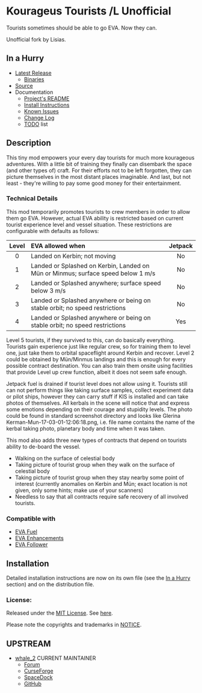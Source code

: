 # Kourageus Tourists /L Unofficial

Tourists sometimes should be able to go EVA. Now they can.

Unofficial fork by Lisias.


## In a Hurry

* [Latest Release](https://github.com/net-lisias-kspu/KourageusTourists/releases)
	+ [Binaries](https://github.com/net-lisias-kspu/KourageusTourists/tree/Archive)
* [Source](https://github.com/net-lisias-kspu/KourageusTourists)
* Documentation
	+ [Project's README](https://github.com/net-lisias-kspu/KourageusTourists/blob/master/README.md)
	+ [Install Instructions](https://github.com/net-lisias-kspu/KourageusTourists/blob/master/INSTALL.md)
	+ [Known Issues](https://github.com/net-lisias-kspu/KourageusTourists/blob/master/KNOWN_ISSUES.md)
	+ [Change Log](./CHANGE_LOG.md)
	+ [TODO](./TODO.md) list


## Description

This tiny mod empowers your every day tourists for much more kourageous adventures. With a little bit of training they finally can disembark the space (and other types of) craft. For their efforts not to be left forgotten, they can picture themselves in the most distant places imaginable. And last, but not least - they're willing to pay some good money for their entertainment.

### Technical Details

This mod temporarily promotes tourists to crew members in order to allow them go EVA. However, actual EVA ability is restricted based on current tourist experience level and vessel situation. These restrictions are configurable with defaults as follows:

| Level | EVA allowed when	 | Jetpack  |
|:-----:|:------------------|:--------:
| 0     | Landed on Kerbin; not moving | No
|1      | Landed or Splashed on Kerbin, Landed on Mün or Minmus; surface speed below 1 m/s | 	No
| 2     | Landed or Splashed anywhere; surface speed below 3 m/s | No
| 3     | Landed or Splashed anywhere or being on stable orbit; no speed restrictions | No
| 4     | Landed or Splashed anywhere or being on stable orbit; no speed restrictions | Yes

Level 5 tourists, if they survived to this, can do basically everything. Tourists gain experience just like regular crew, so for training them to level one, just take them to orbital spaceflight around Kerbin and recover. Level 2 could be obtained by Mün/Minmus landings and this is enough for every possible contract destination. You can also train them onsite using facilities that provide Level up crew function, albeit it does not seem safe enough.

Jetpack fuel is drained if tourist level does not allow using it. Tourists still can not perform things like taking surface samples, collect experiment data or pilot ships, however they can carry stuff if KIS is installed and can take photos of themselves. All kerbals in the scene will notice that and express some emotions depending on their courage and stupidity levels. The photo could be found in standard screenshot directory and looks like Glerina Kerman-Mun-17-03-01-12:06:18.png, i.e. file name contains the name of the kerbal taking photo, planetary body and time when it was taken.  

This mod also adds three new types of contracts that depend on tourists ability to de-board the vessel. 

* Walking on the surface of celestial body
* Taking picture of tourist group when they walk on the surface of celestial body
* Taking picture of tourist group when they stay nearby some point of interest (currently anomalies on Kerbin and Mün; exact location is not given, only some hints; make use of your scanners)
* Needless to say that all contracts require safe recovery of all involved tourists.


### Compatible with

* [EVA Fuel](https://github.com/net-lisias-kspu/EvaFuel)
* [EVA Enhancements](https://github.com/net-lisias-kspu/EvaEnhancements)
* [EVA Follower](https://github.com/net-lisias-kspu/EvaFollower)


## Installation

Detailed installation instructions are now on its own file (see the [In a Hurry](#in-a-hurry) section) and on the distribution file.

### License:

Released under the [MIT License](https://opensource.org/licenses/MIT). See [here](./LICENSE).

Please note the copyrights and trademarks in [NOTICE](./NOTICE).


## UPSTREAM

* [whale_2](https://forum.kerbalspaceprogram.com/index.php?/profile/167015-whale_2/) CURRENT MAINTAINER
	+ [Forum](https://forum.kerbalspaceprogram.com/index.php?/topic/167120-*)
	+ [CurseForge](https://www.curseforge.com/kerbal/ksp-mods/kourageous-tourists)
	+ [SpaceDock](https://spacedock.info/mod/1613/Kourageous%20Tourists)
	+ [GitHub](https://github.com/whale2/KourageousTourists)
